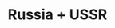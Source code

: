 ---
title: Russia + USSR
layout: post
description: summary
permalink: /nations/russia
menu: nav/world/nations.html
image: 
tags: [Nations]
---
